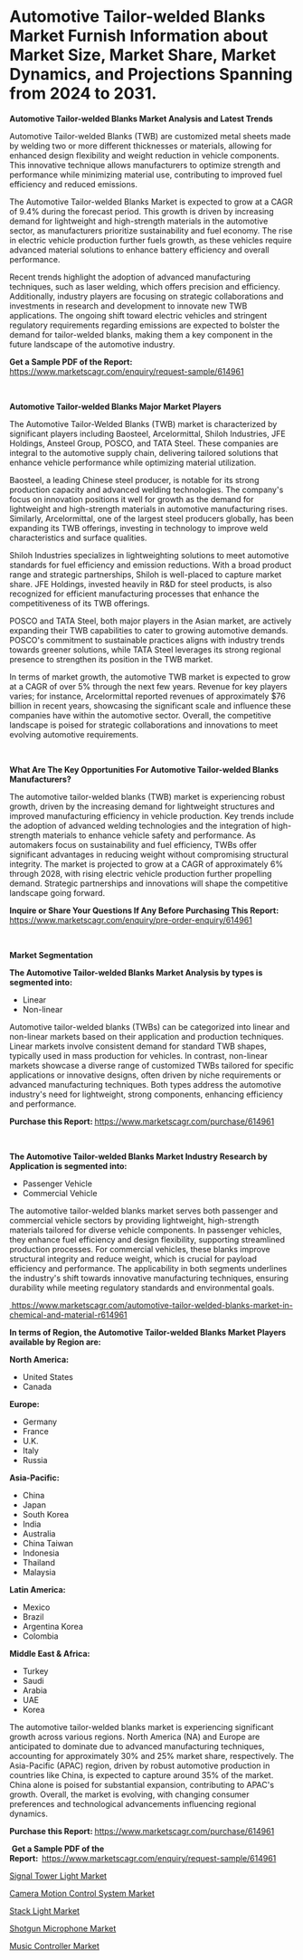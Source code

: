 <p><h1>Automotive Tailor-welded Blanks Market Furnish Information about Market Size, Market Share, Market Dynamics, and Projections Spanning from 2024 to 2031.</h1></p><p><strong>Automotive Tailor-welded Blanks Market Analysis and Latest Trends</strong></p>
<p><p>Automotive Tailor-welded Blanks (TWB) are customized metal sheets made by welding two or more different thicknesses or materials, allowing for enhanced design flexibility and weight reduction in vehicle components. This innovative technique allows manufacturers to optimize strength and performance while minimizing material use, contributing to improved fuel efficiency and reduced emissions.</p><p>The Automotive Tailor-welded Blanks Market is expected to grow at a CAGR of 9.4% during the forecast period. This growth is driven by increasing demand for lightweight and high-strength materials in the automotive sector, as manufacturers prioritize sustainability and fuel economy. The rise in electric vehicle production further fuels growth, as these vehicles require advanced material solutions to enhance battery efficiency and overall performance. </p><p>Recent trends highlight the adoption of advanced manufacturing techniques, such as laser welding, which offers precision and efficiency. Additionally, industry players are focusing on strategic collaborations and investments in research and development to innovate new TWB applications. The ongoing shift toward electric vehicles and stringent regulatory requirements regarding emissions are expected to bolster the demand for tailor-welded blanks, making them a key component in the future landscape of the automotive industry.</p></p>
<p><strong>Get a Sample PDF of the Report:&nbsp;</strong> <a href="https://www.marketscagr.com/enquiry/request-sample/614961?utm_campaign=1268&utm_medium=2&utm_source=Github&utm_content=ia&utm_term=01102024&utm_id=automotive-tailor-welded-blanks">https://www.marketscagr.com/enquiry/request-sample/614961</a></p>
<p>&nbsp;</p>
<p><strong>Automotive Tailor-welded Blanks Major Market Players</strong></p>
<p><p>The Automotive Tailor-Welded Blanks (TWB) market is characterized by significant players including Baosteel, Arcelormittal, Shiloh Industries, JFE Holdings, Ansteel Group, POSCO, and TATA Steel. These companies are integral to the automotive supply chain, delivering tailored solutions that enhance vehicle performance while optimizing material utilization.</p><p>Baosteel, a leading Chinese steel producer, is notable for its strong production capacity and advanced welding technologies. The company's focus on innovation positions it well for growth as the demand for lightweight and high-strength materials in automotive manufacturing rises. Similarly, Arcelormittal, one of the largest steel producers globally, has been expanding its TWB offerings, investing in technology to improve weld characteristics and surface qualities.</p><p>Shiloh Industries specializes in lightweighting solutions to meet automotive standards for fuel efficiency and emission reductions. With a broad product range and strategic partnerships, Shiloh is well-placed to capture market share. JFE Holdings, invested heavily in R&D for steel products, is also recognized for efficient manufacturing processes that enhance the competitiveness of its TWB offerings.</p><p>POSCO and TATA Steel, both major players in the Asian market, are actively expanding their TWB capabilities to cater to growing automotive demands. POSCO's commitment to sustainable practices aligns with industry trends towards greener solutions, while TATA Steel leverages its strong regional presence to strengthen its position in the TWB market.</p><p>In terms of market growth, the automotive TWB market is expected to grow at a CAGR of over 5% through the next few years. Revenue for key players varies; for instance, Arcelormittal reported revenues of approximately $76 billion in recent years, showcasing the significant scale and influence these companies have within the automotive sector. Overall, the competitive landscape is poised for strategic collaborations and innovations to meet evolving automotive requirements.</p></p>
<p>&nbsp;</p>
<p><strong>What Are The Key Opportunities For Automotive Tailor-welded Blanks Manufacturers?</strong></p>
<p><p>The automotive tailor-welded blanks (TWB) market is experiencing robust growth, driven by the increasing demand for lightweight structures and improved manufacturing efficiency in vehicle production. Key trends include the adoption of advanced welding technologies and the integration of high-strength materials to enhance vehicle safety and performance. As automakers focus on sustainability and fuel efficiency, TWBs offer significant advantages in reducing weight without compromising structural integrity. The market is projected to grow at a CAGR of approximately 6% through 2028, with rising electric vehicle production further propelling demand. Strategic partnerships and innovations will shape the competitive landscape going forward.</p></p>
<p><strong>Inquire or Share Your Questions If Any Before Purchasing This Report:</strong> <a href="https://www.marketscagr.com/enquiry/pre-order-enquiry/614961?utm_campaign=1268&utm_medium=2&utm_source=Github&utm_content=ia&utm_term=01102024&utm_id=automotive-tailor-welded-blanks">https://www.marketscagr.com/enquiry/pre-order-enquiry/614961</a></p>
<p>&nbsp;</p>
<p><strong>Market Segmentation</strong></p>
<p><strong>The Automotive Tailor-welded Blanks Market Analysis by types is segmented into:</strong></p>
<p><ul><li>Linear</li><li>Non-linear</li></ul></p>
<p><p>Automotive tailor-welded blanks (TWBs) can be categorized into linear and non-linear markets based on their application and production techniques. Linear markets involve consistent demand for standard TWB shapes, typically used in mass production for vehicles. In contrast, non-linear markets showcase a diverse range of customized TWBs tailored for specific applications or innovative designs, often driven by niche requirements or advanced manufacturing techniques. Both types address the automotive industry's need for lightweight, strong components, enhancing efficiency and performance.</p></p>
<p><strong>Purchase this Report:&nbsp;</strong><a href="https://www.marketscagr.com/purchase/614961?utm_campaign=1268&utm_medium=2&utm_source=Github&utm_content=ia&utm_term=01102024&utm_id=automotive-tailor-welded-blanks">https://www.marketscagr.com/purchase/614961</a></p>
<p>&nbsp;</p>
<p><strong>The Automotive Tailor-welded Blanks Market Industry Research by Application is segmented into:</strong></p>
<p><ul><li>Passenger Vehicle</li><li>Commercial Vehicle</li></ul></p>
<p><p>The automotive tailor-welded blanks market serves both passenger and commercial vehicle sectors by providing lightweight, high-strength materials tailored for diverse vehicle components. In passenger vehicles, they enhance fuel efficiency and design flexibility, supporting streamlined production processes. For commercial vehicles, these blanks improve structural integrity and reduce weight, which is crucial for payload efficiency and performance. The applicability in both segments underlines the industry's shift towards innovative manufacturing techniques, ensuring durability while meeting regulatory standards and environmental goals.</p></p>
<p><a href="https://www.marketscagr.com/automotive-tailor-welded-blanks-market-in-chemical-and-material-r614961?utm_campaign=1268&utm_medium=2&utm_source=Github&utm_content=ia&utm_term=01102024&utm_id=automotive-tailor-welded-blanks">&nbsp;https://www.marketscagr.com/automotive-tailor-welded-blanks-market-in-chemical-and-material-r614961</a></p>
<p><strong>In terms of Region, the Automotive Tailor-welded Blanks Market Players available by Region are:</strong></p>
<p>
    <p> <strong> North America: </strong>
        <ul>
            <li>United States</li>
            <li>Canada</li>
        </ul>
        </p> 
    <p> <strong> Europe: </strong>
        <ul>
            <li>Germany</li>
            <li>France</li>
            <li>U.K.</li>
            <li>Italy</li>
            <li>Russia</li>
        </ul>
        </p> 
    <p> <strong> Asia-Pacific: </strong>
        <ul>
            <li>China</li>
            <li>Japan</li>
            <li>South Korea</li>
            <li>India</li>
            <li>Australia</li>
            <li>China Taiwan</li>
            <li>Indonesia</li>
            <li>Thailand</li>
            <li>Malaysia</li>
        </ul>
        </p> 
    <p> <strong> Latin America: </strong>
        <ul>
            <li>Mexico</li>
            <li>Brazil</li>
            <li>Argentina Korea</li>
            <li>Colombia</li>
        </ul>
        </p> 
    <p> <strong> Middle East & Africa: </strong>
        <ul>
            <li>Turkey</li>
            <li>Saudi</li>
            <li>Arabia</li>
            <li>UAE</li>
            <li>Korea</li>
        </ul>
    </p>
    </p>
<p><p>The automotive tailor-welded blanks market is experiencing significant growth across various regions. North America (NA) and Europe are anticipated to dominate due to advanced manufacturing techniques, accounting for approximately 30% and 25% market share, respectively. The Asia-Pacific (APAC) region, driven by robust automotive production in countries like China, is expected to capture around 35% of the market. China alone is poised for substantial expansion, contributing to APAC's growth. Overall, the market is evolving, with changing consumer preferences and technological advancements influencing regional dynamics.</p></p>
<p><strong>Purchase this Report: </strong><a href="https://www.marketscagr.com/purchase/614961?utm_campaign=1268&utm_medium=2&utm_source=Github&utm_content=ia&utm_term=01102024&utm_id=automotive-tailor-welded-blanks">https://www.marketscagr.com/purchase/614961</a></p>
<p>&nbsp;<strong>Get a Sample PDF of the Report:&nbsp;&nbsp;</strong><a href="https://www.marketscagr.com/enquiry/request-sample/614961?utm_campaign=1268&utm_medium=2&utm_source=Github&utm_content=ia&utm_term=01102024&utm_id=automotive-tailor-welded-blanks">https://www.marketscagr.com/enquiry/request-sample/614961</a></p>
<p><strong></strong></p>
<p><p><a href="https://issuu.com/reportprime-2/docs/signal-tower-light-market-size-2030_84b0094ba846d1?utm_campaign=1268&utm_medium=2&utm_source=Github&utm_content=ia&utm_term=01102024&utm_id=automotive-tailor-welded-blanks">Signal Tower Light Market</a></p><p><a href="https://www.linkedin.com/pulse/camera-motion-control-system-industry-sector-market-dynamics-gbp5c?utm_campaign=1268&utm_medium=2&utm_source=Github&utm_content=ia&utm_term=01102024&utm_id=automotive-tailor-welded-blanks">Camera Motion Control System Market</a></p><p><a href="https://issuu.com/reportprime-2/docs/stack-light-market-size-2030.pptx_55452d28dc3b02?utm_campaign=1268&utm_medium=2&utm_source=Github&utm_content=ia&utm_term=01102024&utm_id=automotive-tailor-welded-blanks">Stack Light Market</a></p><p><a href="https://www.linkedin.com/pulse/emerging-market-trends-regional-analysis-shotgun-microphone-suoqc?utm_campaign=1268&utm_medium=2&utm_source=Github&utm_content=ia&utm_term=01102024&utm_id=automotive-tailor-welded-blanks">Shotgun Microphone Market</a></p><p><a href="https://www.linkedin.com/pulse/music-controller-market-industry-trends-forecast-period-from-6pfec?utm_campaign=1268&utm_medium=2&utm_source=Github&utm_content=ia&utm_term=01102024&utm_id=automotive-tailor-welded-blanks">Music Controller Market</a></p></p>